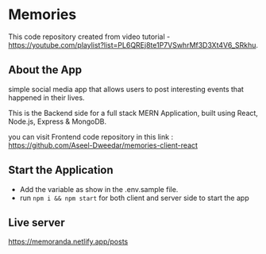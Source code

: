 # Memories

This code repository created from video tutorial - <https://youtube.com/playlist?list=PL6QREj8te1P7VSwhrMf3D3Xt4V6_SRkhu>.

## About the App

simple social media app that allows users to post interesting events that happened in their lives.

This is the Backend side for a full stack MERN Application, built using React, Node.js, Express & MongoDB.

you can visit Frontend code repository in this link : <https://github.com/Aseel-Dweedar/memories-client-react>

## Start the Application

- Add the variable as show in the .env.sample file.
- run ```npm i && npm start``` for both client and server side to start the app

## Live server

<https://memoranda.netlify.app/posts>
